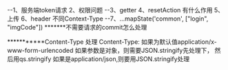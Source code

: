--1、服务端token请求
2、权限问题
--3、getter
4、resetAction 有什么作用
5、上传
6、header 不同Context-Type
--7、...mapState('common', ["login", "imgCode"])
*******不需要请求的commit怎么处理

***********Content-Type 处理
Content-Type: 如果为默认值application/x-www-form-urlencoded 如果参数是对象，则需要JSON.stringify先处理下， 然后用qs.stringify
              如果是application/json,则要用JSON.stringify处理
